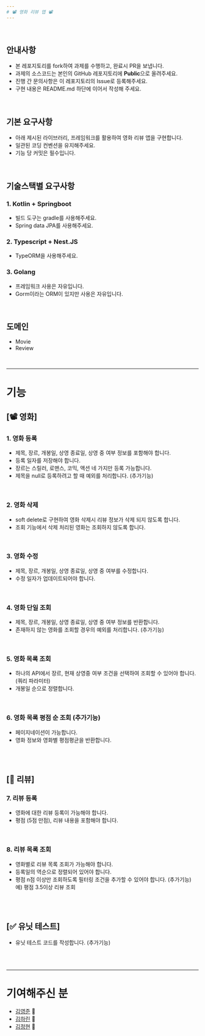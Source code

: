 ```yaml
---
# 📽️ 영화 리뷰 앱 📽️
---
```


<br>

## 안내사항

- 본 레포지토리를 fork하여 과제를 수행하고, 완료시 PR을 보냅니다.
- 과제의 소스코드는 본인의 GitHub 레포지토리에 **Public**으로 올려주세요.
- 진행 간 문의사항은 이 레포지토리의 Issue로 등록해주세요.
- 구현 내용은 README.md 하단에 이어서 작성해 주세요.

<br>

## 기본 요구사항

- 아래 제시된 라이브러리, 프레임워크를 활용하여 영화 리뷰 앱을 구현합니다.
- 일관된 코딩 컨벤션을 유지해주세요.
- 기능 당 커밋은 필수입니다.

<br>

## 기술스택별 요구사항

### 1. Kotlin + Springboot

- 빌드 도구는 gradle를 사용해주세요.
- Spring data JPA를 사용해주세요.

### 2. Typescript + Nest.JS

- TypeORM을 사용해주세요.

### 3. Golang

- 프레임워크 사용은 자유입니다.
- Gorm이라는 ORM이 있지만 사용은 자유입니다.

<br>

## 도메인

- Movie
- Review

<br>

---

# 기능

## [📽️ 영화]

### 1. 영화 등록

- 제목, 장르, 개봉일, 상영 종료일, 상영 중 여부 정보를 포함해야 합니다.
- 등록 일자를 저장해야 합니다.
- 장르는 스릴러, 로맨스, 코믹, 액션 네 가지만 등록 가능합니다.
- 제목을 null로 등록하려고 할 때 예외를 처리합니다. (추가기능)

<br>
 
### 2. 영화 삭제
  - soft delete로 구현하여 영화 삭제시 리뷰 정보가 삭제 되지 않도록 합니다.
  - 조회 기능에서 삭제 처리된 영화는 조회하지 않도록 합니다.

<br>
 
### 3. 영화 수정
  - 제목, 장르, 개봉일, 상영 종료일, 상영 중 여부를 수정합니다.
  - 수정 일자가 업데이트되어야 합니다.

 <br>

### 4. 영화 단일 조회

- 제목, 장르, 개봉일, 상영 종료일, 상영 중 여부 정보를 반환합니다.
- 존재하지 않는 영화를 조회할 경우의 예외를 처리합니다. (추가기능)

 <br>

### 5. 영화 목록 조회

- 하나의 API에서 장르, 현재 상영중 여부 조건을 선택하여 조회할 수 있어야 합니다. (쿼리 파라미터)
- 개봉일 순으로 정렬합니다.

 <br>
    
### 6. 영화 목록 평점 순 조회 (추가기능)
  - 페이지네이션이 가능합니다.
  - 영화 정보와 영화별 평점평균을 반환합니다.

<br> <br>

## [📝 리뷰]

### 7. 리뷰 등록

- 영화에 대한 리뷰 등록이 가능해야 합니다.
- 평점 (5점 만점), 리뷰 내용을 포함해야 합니다.

<br>

### 8. 리뷰 목록 조회

- 영화별로 리뷰 목록 조회가 가능해야 합니다.
- 등록일의 역순으로 정렬되어 있어야 합니다.
- 평점 n점 이상만 조회하도록 필터링 조건을 추가할 수 있어야 합니다. (추가기능)
  예) 평점 3.5이상 리뷰 조회

<br><br>

## [✅ 유닛 테스트]

- 유닛 테스트 코드를 작성합니다. (추가기능)

<br><br>

---

# 기여해주신 분

- [김영준](https://github.com/0BVer) 🦫
- [김하린](https://github.com/kimhalin) 🦦
- [김정현](https://github.com/kjeongh) 🦌
